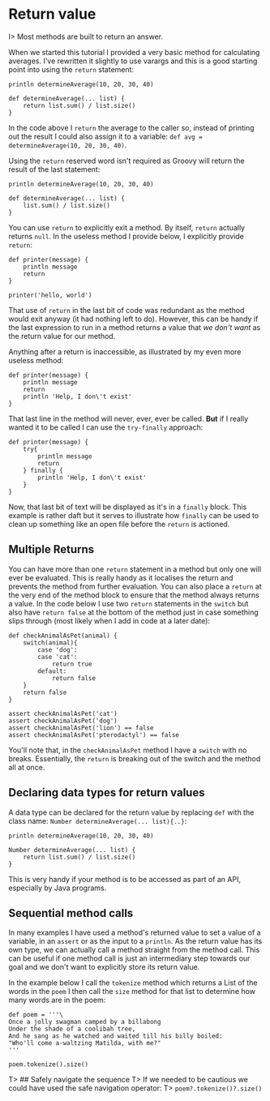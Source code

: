 # Return value

I> Most methods are built to return an answer.

When we started this tutorial I provided a very basic method for calculating averages. I've rewritten it slightly to use varargs and this is a good starting point into using the `return` statement:


	println determineAverage(10, 20, 30, 40)
	
	def determineAverage(... list) { 
	    return list.sum() / list.size()
	}


In the code above I `return` the average to the caller so, instead of printing out the result I could also assign it to a variable: `def avg = determineAverage(10, 20, 30, 40)`.

Using the `return` reserved word isn't required as Groovy will return the result of the last statement:


	println determineAverage(10, 20, 30, 40)
	
	def determineAverage(... list) { 
	    list.sum() / list.size()
	}


You can use `return` to explicitly exit a method. By itself, `return` actually returns `null`. In the useless method I provide below, I explicitly provide `return`:


	def printer(message) {
	    println message
	    return
	}
	
	printer('hello, world')


That use of `return` in the last bit of code was redundant as the method would exit anyway (it had nothing left to do). However, this can be handy if the last expression to run in a method returns a value that _we don't want_ as the return value for our method.

Anything after a return is inaccessible, as illustrated by my even more useless method:


	def printer(message) {
	    println message
	    return
	    println 'Help, I don\'t exist'
	}


That last line in the method will never, ever, ever be called. __But__ if I really wanted it to be called I can use the `try-finally` approach:


	def printer(message) {
	    try{
	        println message
	        return
	    } finally {
	        println 'Help, I don\'t exist'
	    }
	}


Now, that last bit of text will be displayed as it's in a `finally` block. This example is rather daft but it serves to illustrate how `finally` can be used to clean up something like an open file before the `return` is actioned.

## Multiple Returns

You can have more than one `return` statement in a method but only one will ever be evaluated. This is really handy as it localises the return and prevents the method from further evaluation. You can also place a `return` at the very end of the method block to ensure that the method always returns a value. In the code below I use two `return` statements in the `switch` but also have `return false` at the bottom of the method just in case something slips through (most likely when I add in code at a later date):


	def checkAnimalAsPet(animal) {
	    switch(animal){
	        case 'dog':
	        case 'cat':
	            return true
	        default:
	            return false   
	    }
	    return false
	}
	
	assert checkAnimalAsPet('cat') 
	assert checkAnimalAsPet('dog')
	assert checkAnimalAsPet('lion') == false
	assert checkAnimalAsPet('pterodactyl') == false


You'll note that, in the `checkAnimalAsPet` method I have a `switch` with no breaks. Essentially, the `return` is breaking out of the switch and the method all at once.

## Declaring data types for return values

A data type can be declared for the return value by replacing `def` with the class name: `Number determineAverage(... list){..}`:


	println determineAverage(10, 20, 30, 40)
	
	Number determineAverage(... list) { 
	    return list.sum() / list.size()
	}


This is very handy if your method is to be accessed as part of an API, especially by Java programs.

## Sequential method calls

In many examples I have used a method's returned value to set a value of a variable, in an `assert` or as the input to a `println`. As the return value has its own type, we can actually call a method straight from the method call. This can be useful if one method call is just an intermediary step towards our goal and we don't want to explicitly store its return value.

In the example below I call the `tokenize` method which returns a List of the words in the `poem` I then call the `size` method for that list to determine how many words are in the poem:

	def poem = '''\
	Once a jolly swagman camped by a billabong
	Under the shade of a coolibah tree,
	And he sang as he watched and waited till his billy boiled:
	"Who'll come a-waltzing Matilda, with me?"
	'''
	
	poem.tokenize().size()

T> ## Safely navigate the sequence
T> If we needed to be cautious we could have used the safe navigation operator:
T> `poem?.tokenize()?.size()`
